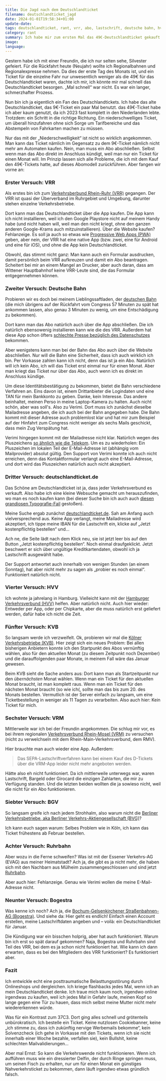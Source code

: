 ```yaml
---
title: Die Jagd nach dem Deutschlandticket
filename: deutschlandticket_jagd
date: 2024-01-01T19:58:34+01:00
update-date:
tags: deutschlandticket, rant, vrr, abo, lastschrift, deutsche bahn, hvv, ruhrbahn, email, kvb, vrm, bgv, bogestra, verkehrswende
category: rant
summary: Ich habe mir zum ersten Mal das 49€-Deutschlandticket gekauft. Ein Traumabericht.
image:
language:
---
```


Gestern habe ich mit einer Freundin, die ich nur selten sehe, Silvester gefeiert. Für die Rückfahrt heute (Neujahr) wollte ich Regionalbahnen und Regionalexpresse nehmen. Da dies der erste Tag des Monats ist, und ein Ticket für die einzelne Fahr nur unwesentlich weniger als die 49€ für das Deutschlandticket waren, dachte ich mir, ich könnte mir mal schnell das Deutschlandticket besorgen. „Mal schnell“ war nicht. Es war ein langer, schmerzhafter Prozess.

Nun bin ich ja eigentlich ein Fan des Deutschlandtickets. Ich habe das alte Deutschlandticket, das 9€-Ticket ein paar Mal benutzt. das 49€-Ticket habe ich aber kaum genutzt, da ich 2023 fast komplett in den Niederlanden lebte. Trotzdem: ein Schritt in die richtige Richtung. Ein niederschwelliges Ticket, um überall hinzufahren ohne sich Sorge um Tarifbereiche und das Abstempeln von Fahrkarten machen zu müssen.

Nur das mit der „Niederschwelligkeit“ ist nicht so wirklich angekommen. Man kann das Ticket nämlich im Gegensatz zu dem 9€-Ticket nämlich nicht mehr am Automaten kaufen. Nein, man muss ein Abo abschließen. Selbst wenn man das Abo direkt im Anschluss kündigt, weil man nur ein Ticket für einen Monat will. Im Prinzip lassen sich alle Probleme, die ich mit dem Kauf den 49€-Tickets hatte, auf dieses Abomodell zurückführen. Aber fangen wir vorne an:

### Erster Versuch: VRR

Als erstes bin ich zum [Verkehrsberbund Rhein-Ruhr (VRR)](https://www.vrr.de/de//) gegangen. Der VRR ist quasi der Überverband im Ruhrgebiet und Umgebung, darunter stehen einzelne Verkehrsbetriebe.

Dort kann man das Deutschlandticket über die App kaufen. Die App kann ich nicht installieren, weil ich den Google Playstore nicht auf meinem Handy habe (und nicht haben will, weil man den nicht kriegt, ohne den ganzen anderen Google-Krams auch mitzuinstallieren). Über die Website kaufen? Fehlanzeige. Es soll ja auch so etwas wie [Progressive Web Apps (PWA)](https://de.wikipedia.org/wiki/Progressive_Web_App) geben, aber nein, der VRR hat eine native App (bzw. zwei, eine für Android und eine für iOS), und ohne die App kein Deutschlandticket.

Obwohl, das stimmt nicht ganz: Man kann auch ein Formular ausdrucken, damit persönlich beim VRR aufkreuzen und damit ein Abo beantragen. Scheitert bei mir an einem Mangel an Drucker, aber auch daran, dass am Wittener Hauptbahnhof keine VRR-Leute sind, die das Formular entgegennehmen können.

### Zweiter Versuch: Deutsche Bahn

Probieren wir es doch bei meinem Lieblingssaftladen, der [deutschen Bahn](https://www.bahn.de/) (die mich übrigens auf der Rückfahrt vom Congress 57 Minuten zu spät hat ankommen lassen, also genau 3 Minuten zu wenig, um eine Entschädigung zu bekommen).

Dort kann man das Abo natürlich auch über die App abschließen. Die ich natürlich ebensowenig installieren kann wie die des VRR. Außerdem hat diese App schon öfters [schlechte Presse bezüglich des Datenschutzes](https://netzpolitik.org/2022/datenschutz-digitalcourage-klagt-gegen-tracking-in-deutsche-bahn-app/) bekommen.

Aber wenigstens kann man bei der Bahn das Abo auch über die Website abschließen. Nur will die Bahn eine Sicherheit, dass ich auch wirklich ich bin. Per Vorkasse zahlen kann ich nicht, denn das ist ja ein Abo. Natürlich will ich kein Abo, ich will das Ticket erst einmal nur für einen Monat. Aber man kriegt das Ticket nur über das Abo, auch wenn ich es direkt im Anschluss kündige.

Um diese Identitätsbestätigung zu bekommen, bietet die Bahn verschiedene Verfahren an. Eins davon ist, einem Drittanbieter die Logindaten und eine TAN für mein Bankkonto zu geben. Danke, kein Interesse. Das andere beinhaltet, meinen Perso in meine Laptop-Kamera zu halten. Auch nicht schön, aber was soll's. Also zu Verimi. Dort muss ich zunächst dieselbe Mailadresse angeben, die ich auch bei der Bahn angegeben habe. Die Bahn kommt mit dieser Adresse auch problemlost klar und hat mir zum Beispiel auf der Hinfahrt zum Congress nicht weniger als sechs Mails geschickt, dass mein Zug Verspätung hat.

Verimi hingegen kommt mit der Mailadresse nicht klar. Natürlich wegen des Pluszeichens [so ähnlich wie die Telekom](/blogposts/telekom_terror). Um es zu wiederholen: Ein Pluszeichen im lokalen Teil der E-Mail-Adresse ist (abhängig vom Mailprovider) absolut gültig. Den Support von Verimi konnte ich auch nicht erreichen, denn das Kontaktformular verlangt auch eine E-Mail-Adresse, und dort wird das Pluszeichen natürlich auch nicht akzeptiert.

### Dritter Versuch: deutschlandticket.de

Das Schöne am Deutschlandticket ist ja, dass jeder Verkehrsverbund es verkauft. Also habe ich eine kleine Websuche gemacht um herauszufinden, wo man es noch kaufen kann (bei dieser Suche bin ich auch auch [diesen grandiosen Typografie-Fail](/blogposts/website_blocksatz) gestoßen).

Meine Suche ergab zunächst [deutschlandticket.de](https://deutschlandticket.de/). Sah am Anfang auch vielversprechend aus. Keine App verlangt, meine Mailadresse wird akzeptiert, ich tippe meine IBAN für die Lastschrift ein, klicke auf „Jetzt kostenpflichtig bestellen“ und…

Ach ne, die Seite lädt nach dem Klick neu, sie ist jetzt leer bis auf den Button „Jetzt kostenpflichtig bestellen“. Noch einmal draufgeklickt. Jetzt beschwert er sich über ungültige Kreditkartendaten, obwohl ich ja Lastschrift ausgewählt habe.

Der Support antwortet auch innerhalb von wenigen Stunden (an einem Sonntag), hat aber nicht mehr zu sagen als „probier es noch einmal“. Funktioniert natürlich nicht.

### Vierter Versuch: HVV

Ich wohnte ja jahrelang in Hamburg. Vielleicht kann mit der [Hamburger Verkehrsverbund (HVV)](https://www.hvv.de/) helfen. Aber natürlich nicht. Auch hier wieder: Entweder per App, oder per Chipkarte, aber die muss natürlich erst geliefert werden, dafür habe ich nicht die Zeit.

### Fünfter Versuch: KVB

So langsam werde ich verzweifelt. Ok, probieren wir mal die [Kölner Verkehrsbetriebe (KVB)](https://www.kvb.koeln/). Hier zeigt sich ein neues Problem: Bei allen bisherigen Anbietern konnte ich den Startpunkt des Abos vernünftig wählen, also für den aktuellen Monat (zu diesem Zeitpunkt noch Dezember) und die darauffolgenden paar Monate, in meinem Fall wäre das Januar gewesen.

Beim KVB sieht die Sache anders aus: Dort kann man als Startzeitpunkt nur den _übernächsten_ Monat wählen. Wenn man ein Ticket für den aktuellen Monat braucht, ist man komplett raus. Wenn man ein Ticket für den nächsten Monat braucht (so wie ich(, sollte man das bis zum 20. des Monats bestellen. Vermutlich ist der Server einfach zu langsam, um eine Ticketbestellung in weniger als 11 Tagen zu verarbeiten. Also auch hier: Kein Ticket für mich.

### Sechster Versuch: VRM

Mittlerweile war ich bei der Freundin angekommen. Die schlug mir vor, es bei ihrem regionalen [Verkehrsverbund Rhein-Mosel (VRM)](https://www.vrminfo.de/) zu versuchen (nicht zu verwelchseln mit dem Rhein-Main-Verkehrsverbund, dem RMV).

Hier brauchte man auch wieder eine App. Außerdem:

> Das SEPA-Lastschriftverfahren kann bei einem Kauf des D-Tickets über die VRM-App leider nicht mehr angeboten werden.

Hätte also eh nicht funktioniert. Da ich mittlerweile unterwegs war, waren Lastschrift, Bargeld oder Girocard die einzigen Zahlarten, die mir zu Verfügung standen. Und die letzten beiden wollten die ja sowieso nicht, weil die nicht für ein Abo funktionieren.

### Siebter Versuch: BGV

So langsam greife ich nach jedem Strohhalm, also warum nicht die [Berliner Verkehrsbetriebe, aka Berliner Verkehrs-Aktiengesellschaft (BVG)](https://www.bvg.de/de)?

Ich kann euch sagen warum: Selbes Problem wie in Köln, ich kann das Ticket frühestens ab Februar bestellen.

### Achter Versuch: Ruhrbahn

Aber wozu in die Ferne schweifen? Was ist mit der Essener Verkehrs-AG (EVAG) aus meiner Heimatstadt? Ach ja, die gibt es ja nicht mehr, die haben sich mit den Nachbarn aus Mülheim zusammengeschlossen und sind jetzt [Ruhrbahn](https://www.ruhrbahn.de/).

Aber auch hier: Fehlanzeige. Genau wie Verimi wollen die meine E-Mail-Adresse nicht.

### Neunter Versuch: Bogestra

Was kenne ich noch? Ach ja, die [Bochum-Gelsenkirchener Straßenbahnen-AG (Bogestra)](https://www.bogestra.de/). Und siehe da: Hier geht es endlich! Einfach einen Account erstellen, meine Lastschriftdaten angeben und – voilà: ein Deutschlandticket für Januar.

Die Kündigung war ein bisschen holprig, aber hat auch funktioniert. Warum bin ich erst so spät darauf gekommen? Naja, Bogestra und Ruhrbahn sind Teil des VRR, bei dem es ja schon nicht funktioniert hat. Wie kann ich dann erwarten, dass es bei den Mitgliedern des VRR funktioniert? Es funktioniert aber.

### Fazit

Ich entwickle echt eine posttraumatische Belasttungsstörung durch Onlineshops und dergleichen. Ich kriege flashbacks jedes Mal, wenn ich an mein Deutschlandticket denke. Ich traue mich kaum noch, irgendwo online irgendwas zu kaufen, weil ich jedes Mal in Gefahr laufe, meinen Kopf so lange gegen eine Tür zu hauen, dass mich selbst meine Mutter nicht mehr wiedererkennen würde.

Was für ein Kontrast zum 37C3. Dort ging alles schnell und grötenteils unbürokratisch. Ich bestelle ein Ticket. Keine nutzlosen Cookiebanner, keine „ich stimme zu, dass ich zukünftig nervige Werbemails bekomme“, kein Solvenzcheck (ich gehe in Vorkasse mit den Tickets, wenn ich sie nicht innerhalb einer Woche bezahle, verfallen sie), kein Bullshit, keine schlechten Mailvalidierungen…

Aber mal Ernst: So kann die Verkehrswende nicht funktionieren. Wenn ich aufführen muss wie ein dressierter Delfin, der durch Ringe springen muss, um seinen Fisch zu erhalten, nur um für einen Monat ein günstiges Nahverkehrsticket zu bekommen, dann läuft irgendwo etwas gründlich falsch.
